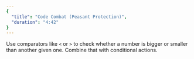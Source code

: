 ```yaml
---
{
  "title": "Code Combat (Peasant Protection)",
  "duration": "4:42"
}
---
```


Use comparators like `<` or `>` to check whether a number is bigger or smaller than another given one. Combine that with conditional actions.
